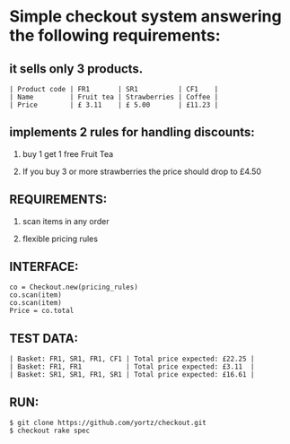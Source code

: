 Simple checkout system answering the following requirements:
======================================================

it sells only 3 products.
-------------------------
```
| Product code | FR1       | SR1          | CF1    |
| Name         | Fruit tea | Strawberries | Coffee |
| Price        | £ 3.11    | £ 5.00       | £11.23 |
```

implements 2 rules for handling discounts:
------------------------------------------

1) buy 1 get 1 free Fruit Tea

2) If you buy 3 or more strawberries the price should drop to £4.50

REQUIREMENTS:
-------------
1) scan items in any order

2) flexible pricing rules

INTERFACE:
----------
```
co = Checkout.new(pricing_rules) 
co.scan(item)
co.scan(item)
Price = co.total
```

TEST DATA:
----------
```
| Basket: FR1, SR1, FR1, CF1 | Total price expected: £22.25 |
| Basket: FR1, FR1           | Total price expected: £3.11  |
| Basket: SR1, SR1, FR1, SR1 | Total price expected: £16.61 |
```

RUN:
----

```
$ git clone https://github.com/yortz/checkout.git
$ checkout rake spec
```
